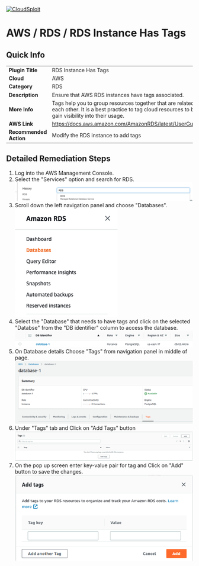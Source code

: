 [![CloudSploit](https://cloudsploit.com/img/logo-new-big-text-100.png "CloudSploit")](https://cloudsploit.com)

# AWS / RDS / RDS Instance Has Tags

## Quick Info

| | |
|-|-|
| **Plugin Title** | RDS Instance Has Tags |
| **Cloud** | AWS |
| **Category** | RDS |
| **Description** | Ensure that AWS RDS instances have tags associated. |
| **More Info** | Tags help you to group resources together that are related to or associated with each other. It is a best practice to tag cloud resources to better organize and gain visibility into their usage. |
| **AWS Link** | https://docs.aws.amazon.com/AmazonRDS/latest/UserGuide/USER_Tagging.html |
| **Recommended Action** | Modify the RDS instance to add tags |

## Detailed Remediation Steps
1. Log into the AWS Management Console.
2. Select the "Services" option and search for RDS. </br> <img src="/resources/aws/rds/rds-instance-has-tags/step2.png"/>
3. Scroll down the left navigation panel and choose "Databases". </br> <img src="/resources/aws/rds/rds-instance-has-tags/step3.png"/>
4. Select the "Database" that needs to have tags and click on the  selected "Databse" from the "DB identifier" column to access the database.</br><img src="/resources/aws/rds/rds-instance-has-tags/step4.png"/>
5. On Database details Choose "Tags" from navigation panel in middle of page.</br><img src="/resources/aws/rds/rds-instance-has-tags/step5.png"/>
6. Under "Tags" tab and Click on "Add Tags" button</br><img src="/resources/aws/rds/rds-instance-has-tags/step6.png"/>
7. On the pop up screen enter key-value pair for tag and Click on "Add" button to save the changes.</br><img src="/resources/aws/rds/rds-instance-has-tags/step7.png"/>